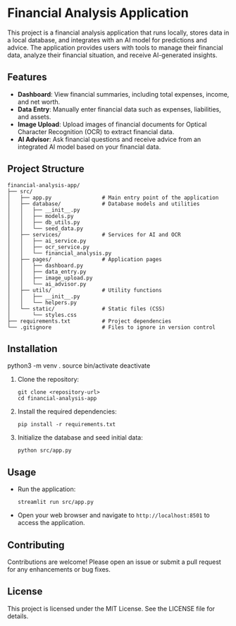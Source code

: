 # Financial Analysis Application

This project is a financial analysis application that runs locally, stores data in a local database, and integrates with an AI model for predictions and advice. The application provides users with tools to manage their financial data, analyze their financial situation, and receive AI-generated insights.

## Features

- **Dashboard**: View financial summaries, including total expenses, income, and net worth.
- **Data Entry**: Manually enter financial data such as expenses, liabilities, and assets.
- **Image Upload**: Upload images of financial documents for Optical Character Recognition (OCR) to extract financial data.
- **AI Advisor**: Ask financial questions and receive advice from an integrated AI model based on your financial data.

## Project Structure

```
financial-analysis-app/
├── src/
│   ├── app.py                # Main entry point of the application
│   ├── database/             # Database models and utilities
│   │   ├── __init__.py
│   │   ├── models.py
│   │   ├── db_utils.py
│   │   └── seed_data.py
│   ├── services/             # Services for AI and OCR
│   │   ├── ai_service.py
│   │   ├── ocr_service.py
│   │   └── financial_analysis.py
│   ├── pages/                # Application pages
│   │   ├── dashboard.py
│   │   ├── data_entry.py
│   │   ├── image_upload.py
│   │   └── ai_advisor.py
│   ├── utils/                # Utility functions
│   │   ├── __init__.py
│   │   └── helpers.py
│   └── static/               # Static files (CSS)
│       └── styles.css
├── requirements.txt          # Project dependencies
└── .gitignore                # Files to ignore in version control
```

## Installation
python3 -m venv .
source bin/activate
deactivate

1. Clone the repository:
   ```
   git clone <repository-url>
   cd financial-analysis-app
   ```

2. Install the required dependencies:
   ```
   pip install -r requirements.txt
   ```

3. Initialize the database and seed initial data:
   ```
   python src/app.py
   ```

## Usage

- Run the application:
  ```
  streamlit run src/app.py
  ```

- Open your web browser and navigate to `http://localhost:8501` to access the application.

## Contributing

Contributions are welcome! Please open an issue or submit a pull request for any enhancements or bug fixes.

## License

This project is licensed under the MIT License. See the LICENSE file for details.